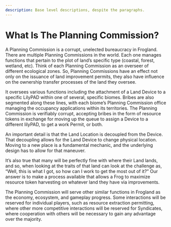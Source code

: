 ```yaml
---
description: Base level descriptions, despite the paragraphs.
---
```


# What Is The Planning Commission?

A Planning Commission is a corrupt, unelected bureaucracy in Frogland. There are multiple Planning Commissions in the world. Each one manages functions that pertain to the plot of land’s specific type (coastal, forest, wetland, etc). Think of each Planning Commission as an overseer of different ecological zones. So, Planning Commissions have an effect not only on the issuance of land improvement permits, they also have influence on the ownership transfer processes of the land they oversee.

It oversees various functions including the attachment of a Land Device to a specific LilyPAD within one of several, specific biomes. Bribes are also segmented along these lines, with each biome’s Planning Commission office managing the occupancy applications within its territories. The Planning Commission is verifiably corrupt, accepting bribes in the form of resource tokens in exchange for moving up the queue to assign a Device to a different lilyPAD, to get a work Permit, or both.

An important detail is that the Land Location is decoupled from the Device. That decoupling allows for the Land Device to change physical location. Moving to a new place is a fundamental mechanic, and the underlying design has to allow for that maneuver.

It’s also true that many will be perfectly fine with where their Land lands, and so, when looking at the traits of that land can look at the challenge as, “Well, this is what I got, so how can I work to get the most out of it?” Our answer is to make a process available that allows a Frog to maximize resource token harvesting on whatever land they have via improvements.

The Planning Commission will serve other similar functions in Frogland as the economy, ecosystem, and gameplay progress. Some interactions will be reserved for individual players, such as resource extraction permitting, where other more competitive interactions will be reserved for Syndicates, where cooperation with others will be necessary to gain any advantage over the majority.
